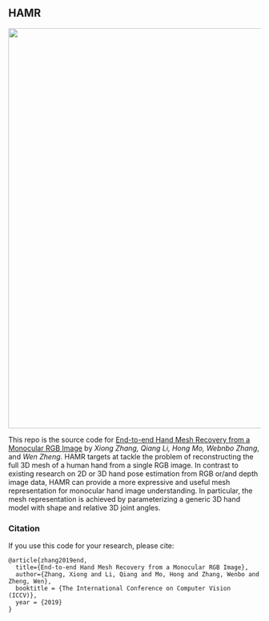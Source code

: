 ## HAMR
<p align="center">
 <img src="./images/mesh.png" width="800px">
</p>

This repo is the source code for [End-to-end Hand Mesh Recovery from a Monocular RGB Image](https://arxiv.org/abs/1902.09305) by *Xiong Zhang, Qiang Li, Hong Mo, Webnbo Zhang*, and *Wen Zheng*. HAMR targets at tackle the problem of reconstructing the full 3D mesh of a human hand from a single RGB image. In contrast to existing research on 2D or 3D hand pose estimation from RGB or/and depth image data, HAMR can provide a more expressive and useful mesh representation for monocular hand image understanding. In particular, the mesh representation is achieved by parameterizing a generic 3D hand model with shape and relative 3D joint angles.

### Citation
If you use this code for your research, please cite:
```
@article{zhang2019end,
  title={End-to-end Hand Mesh Recovery from a Monocular RGB Image},
  author={Zhang, Xiong and Li, Qiang and Mo, Hong and Zhang, Wenbo and Zheng, Wen},
  booktitle = {The International Conference on Computer Vision (ICCV)},
  year = {2019}
}
```
